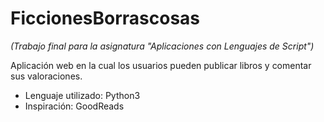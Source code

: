 # FiccionesBorrascosas
 _(Trabajo final para la asignatura "Aplicaciones con Lenguajes de Script")_

Aplicación web en la cual los usuarios pueden publicar libros y comentar sus valoraciones.
- Lenguaje utilizado: Python3
- Inspiración: GoodReads
